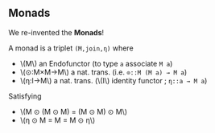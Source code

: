 Monads
------

We re-invented the <strong class="yellow">Monads</strong>!

A monad is a triplet `(M,join,η)` where

- \\(M\\) an <span class="yellow">Endofunctor</span> (to type `a` associate `M a`)
- \\(⊙:M×M→M\\) a <span class="yellow">nat. trans.</span> (i.e. `⊙::M (M a) → M a`)
- \\(η:I→M\\)  a <span class="yellow">nat. trans.</span> (\\(I\\) identity functor ; `η::a → M a`)

Satisfying

- \\(M ⊙ (M ⊙ M) = (M ⊙ M) ⊙ M\\)
- \\(η ⊙ M = M = M ⊙ η\\)
